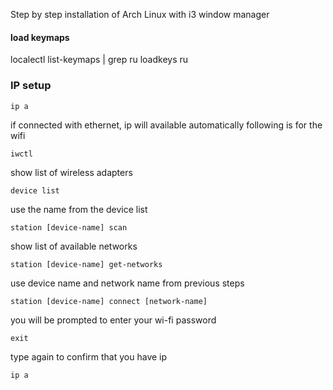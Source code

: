 Step by step installation of Arch Linux with i3 window manager

#### load keymaps 
localectl list-keymaps | grep ru
loadkeys ru

### IP setup
```
ip a
```
if connected with ethernet, ip will available automatically
following is for the wifi
```
iwctl
```
show list of wireless adapters
```
device list
```
use the name from the device list
```
station [device-name] scan
```
show list of available networks
```
station [device-name] get-networks
```
use device name and network name from previous steps
```
station [device-name] connect [network-name]
```
you will be prompted to enter your wi-fi password
```
exit
```
type again to confirm that you have ip
```
ip a
```

